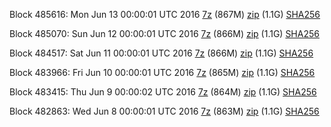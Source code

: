 Block 485616: Mon Jun 13 00:00:01 UTC 2016 [7z](https://transfer.sh/YlMOX/bootstrap.dat.20160613.7z) (867M) [zip](https://transfer.sh/146CrP/bootstrap.dat.20160613.zip) (1.1G) [SHA256](https://transfer.sh/emTZ2/sha256.txt)

Block 485070: Sun Jun 12 00:00:01 UTC 2016 [7z](https://transfer.sh/AHnul/bootstrap.dat.20160612.7z) (866M) [zip](https://transfer.sh/TPZf2/bootstrap.dat.20160612.zip) (1.1G) [SHA256](https://transfer.sh/gEZMX/sha256.txt)

Block 484517: Sat Jun 11 00:00:01 UTC 2016 [7z](https://transfer.sh/79tBn/bootstrap.dat.20160611.7z) (866M) [zip](https://transfer.sh/DV4tn/bootstrap.dat.20160611.zip) (1.1G) [SHA256](https://transfer.sh/LRFfQ/sha256.txt)

Block 483966: Fri Jun 10 00:00:01 UTC 2016 [7z](https://transfer.sh/fdHmm/bootstrap.dat.20160610.7z) (865M) [zip](https://transfer.sh/pCZpe/bootstrap.dat.20160610.zip) (1.1G) [SHA256](https://transfer.sh/DONbI/sha256.txt)

Block 483415: Thu Jun  9 00:00:02 UTC 2016 [7z](https://transfer.sh/okyl5/bootstrap.dat.20160609.7z) (864M) [zip](https://transfer.sh/Y0yJk/bootstrap.dat.20160609.zip) (1.1G) [SHA256](https://transfer.sh/vU4aa/sha256.txt)

Block 482863: Wed Jun  8 00:00:01 UTC 2016 [7z](https://transfer.sh/DSbjP/bootstrap.dat.20160608.7z) (863M) [zip](https://transfer.sh/YrQYy/bootstrap.dat.20160608.zip) (1.1G) [SHA256](https://transfer.sh/mlCqO/sha256.txt)
